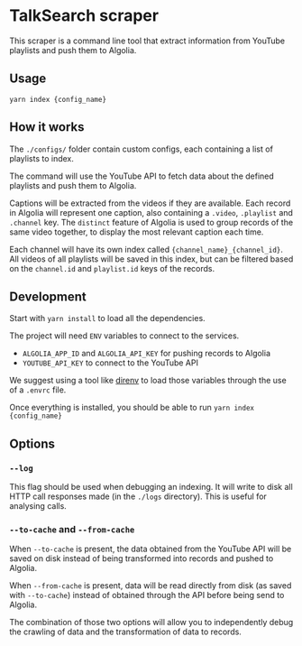 # TalkSearch scraper

This scraper is a command line tool that extract information from YouTube
playlists and push them to Algolia.

## Usage

```
yarn index {config_name}
```

## How it works

The `./configs/` folder contain custom configs, each containing a list of
playlists to index.

The command will use the YouTube API to fetch data about the defined playlists
and push them to Algolia.

Captions will be extracted from the videos if they are available. Each record in
Algolia will represent one caption, also containing a `.video`, `.playlist` and
`.channel` key. The `distinct` feature of Algolia is used to group records of
the same video together, to display the most relevant caption each time.

Each channel will have its own index called `{channel_name}_{channel_id}`. All
videos of all playlists will be saved in this index, but can be filtered based
on the `channel.id` and `playlist.id` keys of the records.

## Development

Start with `yarn install` to load all the dependencies.

The project will need `ENV` variables to connect to the services.

- `ALGOLIA_APP_ID` and `ALGOLIA_API_KEY` for pushing records to Algolia
- `YOUTUBE_API_KEY` to connect to the YouTube API

We suggest using a tool like [direnv][1] to load those
variables through the use of a `.envrc` file.

Once everything is installed, you should be able to run `yarn index
{config_name}`

## Options

### `--log`

This flag should be used when debugging an indexing. It will write to disk all
HTTP call responses made (in the `./logs` directory). This is useful for
analysing calls.

### `--to-cache` and `--from-cache`

When `--to-cache` is present, the data obtained from the YouTube API will be
saved on disk instead of being transformed into records and pushed to Algolia.

When `--from-cache` is present, data will be read directly from disk (as saved
with `--to-cache`) instead of obtained through the API before being send to
Algolia.

The combination of those two options will allow you to independently debug the
crawling of data and the transformation of data to records.


[1]: https://direnv.net/
